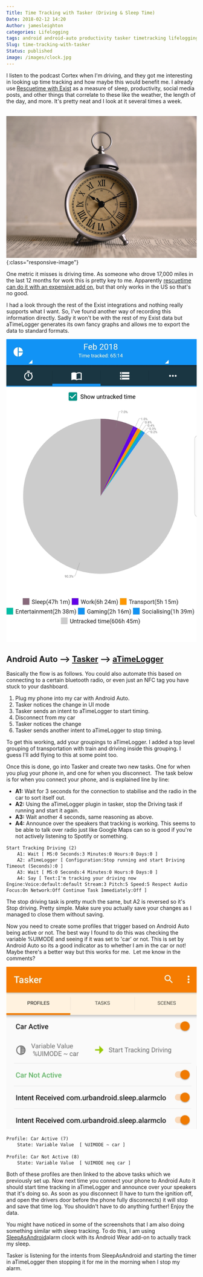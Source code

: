 ```yaml
---
Title: Time Tracking with Tasker (Driving & Sleep Time)
Date: 2018-02-12 14:20
Author: jamesleighton
categories: Lifelogging
tags: android android-auto productivity tasker timetracking lifelogging projects
Slug: time-tracking-with-tasker
Status: published
image: /images/clock.jpg
---
```


I listen to the podcast Cortex when I'm driving, and they got me interesting in looking up time tracking and how maybe this would benefit me. I already use [Rescuetime with Exist](http://jamesleighton.com/2017/08/05/life-tracking-with-exist-io/) as a measure of sleep, productivity, social media posts, and other things that correlate to these like the weather, the length of the day, and more. It's pretty neat and I look at it several times a week.

 ![Photo of clock](/images/clock.jpg){:class="responsive-image"}

One metric it misses is driving time. As someone who drove 17,000 miles in the last 12 months for work this is pretty key to me. Apparently [rescuetime can do it with an expensive add on,](https://blog.rescuetime.com/new-integration-with-automatic-track-your-driving-time-like-your-computer-time/) but that only works in the US so that's no good.

I had a look through the rest of the Exist integrations and nothing really supports what I want. So, I've found another way of recording this information directly. Sadly it won't be with the rest of my Exist data but aTimeLogger generates its own fancy graphs and allows me to export the data to standard formats.

![Screenshot of aTimeLogger](/images/screenshot_smartselect_2018-02-12-13-45-24.jpg?w=1288)

Android Auto --&gt; [Tasker](https://play.google.com/store/apps/details?id=net.dinglisch.android.taskerm&hl=en_GB) --&gt; [aTimeLogger](http://www.atimelogger.com/)
--------------------------------------------------------------------------------------------------------------------------------------------------------------------

Basically the flow is as follows. You could also automate this based on connecting to a certain bluetooth radio, or even just an NFC tag you have stuck to your dashboard.

1.  Plug my phone into my car with Android Auto.
2.  Tasker notices the change in UI mode
3.  Tasker sends an intent to aTimeLogger to start timing.
4.  Disconnect from my car
5.  Tasker notices the change
6.  Tasker sends another intent to aTimeLogger to stop timing.

To get this working, add your groupings to aTimeLogger. I added a top level grouping of transportation with train and driving inside this grouping. I guess I'll add flying to this at some point too.

Once this is done, go into Tasker and create two new tasks. One for when you plug your phone in, and one for when you disconnect.  The task below is for when you connect your phone, and is explained line by line:

-   **A1:** Wait for 3 seconds for the connection to stabilise and the radio in the car to sort itself out.
-   **A2:** Using the aTimeLogger plugin in tasker, stop the Driving task if running and start it again.
-   **A3:** Wait another 4 seconds, same reasoning as above.
-   **A4:** Announce over the speakers that tracking is working. This seems to be able to talk over radio just like Google Maps can so is good if you're not actively listening to Spotify or something.

<!-- -->

    Start Tracking Driving (2)
        A1: Wait [ MS:0 Seconds:3 Minutes:0 Hours:0 Days:0 ]
        A2: aTimeLogger [ Configuration:Stop running and start Driving Timeout (Seconds):0 ]
        A3: Wait [ MS:0 Seconds:4 Minutes:0 Hours:0 Days:0 ]
        A4: Say [ Text:I'm tracking your driving now Engine:Voice:default:default Stream:3 Pitch:5 Speed:5 Respect Audio Focus:On Network:Off Continue Task Immediately:Off ]

The stop driving task is pretty much the same, but A2 is reversed so it's Stop driving. Pretty simple. Make sure you actually save your changes as I managed to close them without saving.

Now you need to create some profiles that trigger based on Android Auto being active or not. The best way I found to do this was checking the variable %UIMODE and seeing if it was set to 'car' or not. This is set by Android Auto so its a good indicator as to whether I am in the car or not! Maybe there's a better way but this works for me.  Let me know in the comments?

![Screenshot\_20180212-140517](/images/screenshot_20180212-140517.jpg)

    Profile: Car Active (7)
        State: Variable Value  [ %UIMODE ~ car ]

    Profile: Car Not Active (8)
        State: Variable Value  [ %UIMODE neq car ]

Both of these profiles are then linked to the above tasks which we previously set up. Now next time you connect your phone to Android Auto it should start time tracking in aTimeLogger and announce over your speakers that it's doing so. As soon as you disconnect (I have to turn the ignition off, and open the drivers door before the phone fully disconnects) it will stop and save that time log. You shouldn't have to do anything further! Enjoy the data.

You might have noticed in some of the screenshots that I am also doing something similar with sleep tracking. To do this, I am using [SleepAsAndroid](https://sleep.urbandroid.org/documentation/tutorials/tasker/)alarm clock with its Android Wear add-on to actually track my sleep.

Tasker is listening for the intents from SleepAsAndroid and starting the timer in aTimeLogger then stopping it for me in the morning when I stop my alarm.
